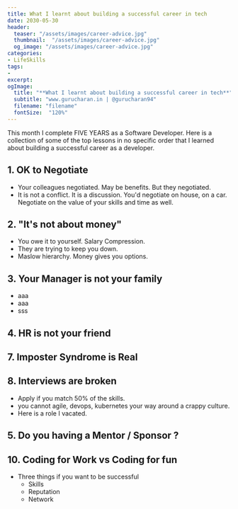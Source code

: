 ```yaml
---
title: What I learnt about building a successful career in tech
date: 2030-05-30
header:
  teaser: "/assets/images/career-advice.jpg"
  thumbnail:  "/assets/images/career-advice.jpg"
  og_image: "/assets/images/career-advice.jpg"
categories:
- LifeSkills
tags:
- 
excerpt: 
ogImage:
  title: "**What I learnt about building a successful career in tech**"
  subtitle: "www.gurucharan.in | @gurucharan94"
  filename: "filename"
  fontSize:  "120%"
---
```


This month I complete FIVE YEARS as a Software Developer. Here is a collection of some of the top lessons in no specific order that I learned about building a successful career as a developer.

## 1. OK to Negotiate

- Your colleagues negotiated. May be benefits. But they negotiated.
- It is not a conflict. It is a discussion. You'd negotiate on house, on a car. Negotiate on the value of your skills and time as well.

## 2. "It's not about money"

- You owe it to yourself. Salary Compression.
- They are trying to keep you down.
- Maslow hierarchy. Money gives you options.

## 3. Your Manager is not your family

- aaa
- aaa
- sss

## 4. HR is not your friend

## 7. Imposter Syndrome is Real

## 8. Interviews are broken

- Apply if you match 50% of the skills.
- you cannot agile, devops, kubernetes your way around a crappy culture.
- Here is a role I vacated.

## 5. Do you having a Mentor / Sponsor ?

## 10. Coding for Work vs Coding for fun


- Three things if you want to be successful
  - Skills
  - Reputation
  - Network